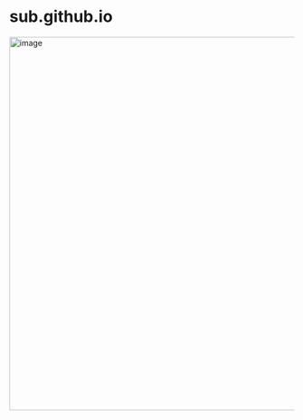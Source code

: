 # sub.github.io
<img width="947" height="660" alt="image" src="https://github.com/user-attachments/assets/4883ddf9-f3dc-4a03-969a-15a796b60d59" />
